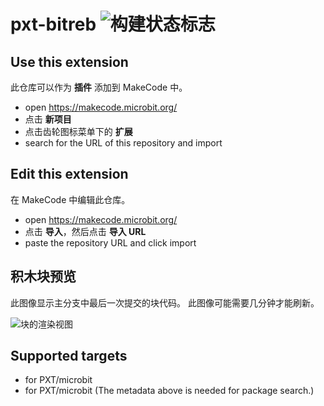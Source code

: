 # pxt-bitreb ![构建状态标志](https://github.com/jiangfuzhi/pxt-bitreb/workflows/MakeCode/badge.svg)



## Use this extension

此仓库可以作为 **插件** 添加到 MakeCode 中。

* open https://makecode.microbit.org/
* 点击 **新项目**
* 点击齿轮图标菜单下的 **扩展**
* search for the URL of this repository and import

## Edit this extension

在 MakeCode 中编辑此仓库。

* open https://makecode.microbit.org/
* 点击 **导入**，然后点击 **导入 URL**
* paste the repository URL and click import

## 积木块预览

此图像显示主分支中最后一次提交的块代码。
此图像可能需要几分钟才能刷新。

![块的渲染视图](https://github.com/jiangfuzhi/pxt-bitreb/raw/master/.github/makecode/blocks.png)

## Supported targets

* for PXT/microbit
* for PXT/microbit
(The metadata above is needed for package search.)

